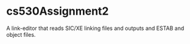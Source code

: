 # cs530Assignment2
A link-editor that reads SIC/XE linking files and outputs and ESTAB and object files.